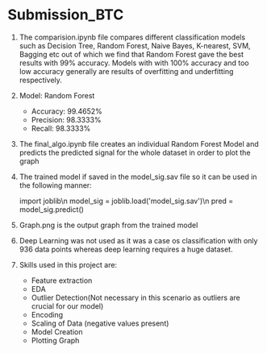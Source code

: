 # Submission_BTC
1) The comparision.ipynb file compares different classification models such as Decision Tree, Random Forest, Naive Bayes, K-nearest, SVM, Bagging etc out of which we find that Random Forest gave the best results with 99% accuracy. Models with with 100% accuracy and too low accuracy generally are results of overfitting and underfitting respectively.
2) Model: Random Forest
   - Accuracy: 99.4652%
   - Precision: 98.3333%
   - Recall: 98.3333%
4) The final_algo.ipynb file creates an individual Random Forest Model and predicts the predicted signal for the whole dataset in order to plot the graph
5) The trained model if saved in the model_sig.sav file so it can be used in the following manner:
   
   import joblib\n
   model_sig = joblib.load('model_sig.sav')\n
   pred = model_sig.predict()
   
6) Graph.png is the output graph from the trained model
7) Deep Learning was not used as it was a case os classification with only 936 data points whereas deep learning requires a huge dataset.
8) Skills used in this project are:
   - Feature extraction
   - EDA
   - Outlier Detection(Not necessary in this scenario as outliers are crucial for our model)
   - Encoding
   - Scaling of Data (negative values present)
   - Model Creation
   - Plotting Graph
